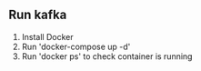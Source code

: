 ## Run kafka
1) Install Docker
2) Run 'docker-compose up -d'
3) Run 'docker ps' to check container is running
